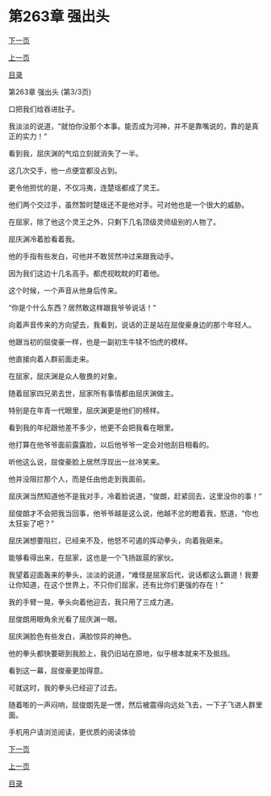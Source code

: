 <h1>第263章   强出头</h1>
            <div><p><a href="./0789_%E7%AC%AC264%E7%AB%A0_%E4%B8%8B%E9%A9%AC%E5%A8%81.md">下一页</a></p><p><a href="./0787_%E7%AC%AC263%E7%AB%A0_%E5%BC%BA%E5%87%BA%E5%A4%B4.md">上一页</a></p><p><a href="../">目录</a></p></div>
            <div><p>第263章   强出头 (第3/3页)</p><p>口把我们给吞进肚子。</p><p>我淡淡的说道，“就怕你没那个本事。能否成为河神，并不是靠嘴说的，靠的是真正的实力！“</p><p>看到我，屈庆渊的气焰立刻就消失了一半。</p><p>这几次交手，他一点便宜都没占到。</p><p>更令他担忧的是，不仅冯夷，连楚瑶都成了灵王。</p><p>他们两个交过手，虽然暂时楚瑶还不是他对手。可对他也是一个很大的威胁。</p><p>在屈家，除了他这个灵王之外，只剩下几名顶级灵师级别的人物了。</p><p>屈庆渊冷着脸看着我。</p><p>他的手指有些发白，可他并不敢贸然冲过来跟我动手。</p><p>因为我们这边十几名高手。都虎视眈眈的盯着他。</p><p>这个时候，一个声音从他身后传来。</p><p>“你是个什么东西？居然敢这样跟我爷爷说话！“</p><p>向着声音传来的方向望去，我看到，说话的正是站在屈俊豪身边的那个年轻人。</p><p>他跟当初的屈俊豪一样，也是一副初生牛犊不怕虎的模样。</p><p>他直接向着人群前面走来。</p><p>在屈家，屈庆渊是众人敬畏的对象。</p><p>随着屈家四兄弟去世，屈家所有事情都由屈庆渊做主。</p><p>特别是在年青一代眼里，屈庆渊更是他们的榜样。</p><p>看到我的年纪跟他差不多少，他更不会把我看在眼里。</p><p>他打算在他爷爷面前露露脸，以后他爷爷一定会对他刮目相看的。</p><p>听他这么说，屈俊豪脸上居然浮现出一丝冷笑来。</p><p>他并没阻拦那个人，而是任由他走到我面前。</p><p>屈庆渊当然知道他不是我对手，冷着脸说道，“俊朗，赶紧回去，这里没你的事！“</p><p>屈俊朗才不会把我当回事，他爷爷越是这么说，他越不忿的瞪着我，怒道，“你也太狂妄了吧？“</p><p>屈庆渊想要阻拦，已经来不及，他怒不可遏的挥动拳头，向着我砸来。</p><p>能够看得出来，在屈家，这也是一个飞扬跋扈的家伙。</p><p>我望着迎面轰来的拳头，淡淡的说道，“难怪是屈家后代，说话都这么霸道！我要让你知道，在这个世界上，不只你们屈家，还有比你们更强的存在！“</p><p>我的手臂一晃，拳头向着他迎去，我只用了三成力道。</p><p>屈俊朗用眼角余光看了屈庆渊一眼。</p><p>屈庆渊脸色有些发白，满脸惊异的神色。</p><p>他的拳头都快要砸到我脸上，我仍旧站在原地，似乎根本就来不及抵挡。</p><p>看到这一幕，屈俊豪更加得意。</p><p>可就这时，我的拳头已经迎了过去。</p><p>随着嘭的一声闷响，屈俊朗先是一愣，然后被震得向远处飞去，一下子飞进人群里面。</p><p>手机用户请浏览阅读，更优质的阅读体验</p></div>
            <div><p><a href="./0789_%E7%AC%AC264%E7%AB%A0_%E4%B8%8B%E9%A9%AC%E5%A8%81.md">下一页</a></p><p><a href="./0787_%E7%AC%AC263%E7%AB%A0_%E5%BC%BA%E5%87%BA%E5%A4%B4.md">上一页</a></p><p><a href="../">目录</a></p></div>